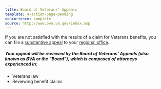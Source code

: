 ```yaml
---
title: Board of Veterans' Appeals
template: 4-action-page-pending
concurrence: complete
source: http://www.bva.va.gov/index.asp
---
```


If you are not satisfied with the results of a claim for Veterans benefits, you can file a [substantive appeal](http://www.va.gov/vaforms/va/pdf/VA9.pdf) to your [regional office](http://www.benefits.va.gov/benefits/offices.asp).
<div class="call-out" markdown="0">

##### Your appeal will be reviewed by the Board of Veterans’ Appeals (also known as BVA or the "Board"), which is composed of attorneys experienced in:
  - Veterans law
  - Reviewing benefit claims
</div>
